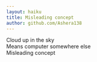 ```yaml
---
layout: haiku
title: Misleading concept
author: github.com/Ashera138
---
```


Cloud up in the sky<br>
Means computer somewhere else<br>
Misleading concept<br>